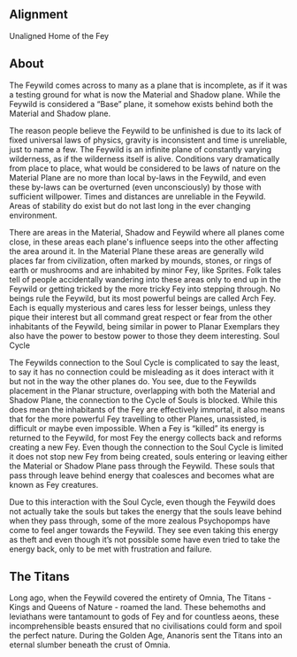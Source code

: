 ## Alignment
Unaligned
Home of the Fey
## About
The Feywild comes across to many as a plane that is incomplete, as if it was a testing ground for what is now the Material and Shadow plane. While the Feywild is considered a “Base” plane, it somehow exists behind both the Material and Shadow plane.

The reason people believe the Feywild to be unfinished is due to its lack of fixed universal laws of physics, gravity is inconsistent and time is unreliable, just to name a few. The Feywild is an infinite plane of constantly varying wilderness, as if the wilderness itself is alive. Conditions vary dramatically from place to place, what would be considered to be laws of nature on the Material Plane are no more than local by-laws in the Feywild, and even these by-laws can be overturned (even unconsciously) by those with sufficient willpower. Times and distances are unreliable in the Feywild. Areas of stability do exist but do not last long in the ever changing environment.

There are areas in the Material, Shadow and Feywild where all planes come close, in these areas each plane's influence seeps into the other affecting the area around it. In the Material Plane these areas are generally wild places far from civilization, often marked by mounds, stones, or rings of earth or mushrooms and are inhabited by minor Fey, like Sprites. Folk tales tell of people accidentally wandering into these areas only to end up in the Feywild or getting tricked by the more tricky Fey into stepping through.
No beings rule the Feywild, but its most powerful beings are called Arch Fey. Each is equally mysterious and cares less for lesser beings, unless they pique their interest but all command great respect or fear from the other inhabitants of the Feywild, being similar in power to Planar Exemplars they also have the power to bestow power to those they deem interesting.
Soul Cycle

The Feywilds connection to the Soul Cycle is complicated to say the least, to say it has no connection could be misleading as it does interact with it but not in the way the other planes do. You see, due to the Feywilds placement in the Planar structure, overlapping with both the Material and Shadow Plane, the connection to the Cycle of Souls is blocked. While this does mean the inhabitants of the Fey are effectively immortal, it also means that for the more powerful Fey travelling to other Planes, unassisted, is difficult or maybe even impossible. When a Fey is “killed” its energy is returned to the Feywild, for most Fey the energy collects back and reforms creating a new Fey. Even though the connection to the Soul Cycle is limited it does not stop new Fey from being created, souls entering or leaving either the Material or Shadow Plane pass through the Feywild. These souls that pass through leave behind energy that coalesces and becomes what are known as Fey creatures.

Due to this interaction with the Soul Cycle, even though the Feywild does not actually take the souls but takes the energy that the souls leave behind when they pass through, some of the more zealous Psychopomps have come to feel anger towards the Feywild. They see even taking this energy as theft and even though it’s not possible some have even tried to take the energy back, only to be met with frustration and failure.
## The Titans
Long ago, when the Feywild covered the entirety of Omnia, The Titans - Kings and Queens of Nature - roamed the land. These behemoths and leviathans were tantamount to gods of Fey and for countless aeons, these incomprehensible beasts ensured that no civilisations could form and spoil the perfect nature. During the Golden Age, Ananoris sent the Titans into an eternal slumber beneath the crust of Omnia. 
